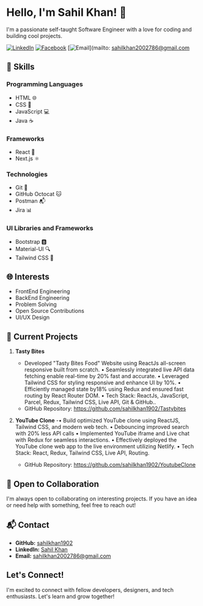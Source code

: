 # Hello, I'm Sahil Khan! 👋

I'm a passionate self-taught Software Engineer with a love for coding and building cool projects.

[![LinkedIn](https://img.shields.io/badge/LinkedIn-blue?style=for-the-badge&logo=linkedin&logoColor=white)](https://www.linkedin.com/in/sahilkhan1902/)
[![Facebook](https://img.shields.io/badge/Facebook-blue?style=for-the-badge&logo=facebook&logoColor=white)](https://www.facebook.com/your-facebook-profile)
[![Email](https://img.shields.io/badge/Email-D14836?style=for-the-badge&logo=gmail&logoColor=white)](mailto: sahilkhan2002786@gmail.com

## 🔧 Skills

### Programming Languages
- HTML 🌐
- CSS 🎨
- JavaScript 💻
- Java ☕️

### Frameworks
- React 🚀
- Next.js ⚛️

### Technologies
- Git 🐙
- GitHub Octocat 🐱
- Postman 📬
- Jira 📊

### UI Libraries and Frameworks
- Bootstrap 🅱️
- Material-UI 🔍
- Tailwind CSS 🌈

## 🌐 Interests

- FrontEnd Engineering
- BackEnd Engineering
- Problem Solving
- Open Source Contributions
- UI/UX Design

## 🚀 Current Projects

1. **Tasty Bites**
   - Developed "Tasty Bites Food" Website using ReactJs all-screen responsive built from scratch.
• Seamlessly integrated live API data fetching enable real-time by 20% fast and accurate.
• Leveraged Tailwind CSS for styling responsive and enhance UI by 10%.
• Efficiently managed state by18% using Redux and ensured fast routing by React Router DOM.
• Tech Stack: ReactJs, JavaScript, Parcel, Redux, Tailwind CSS, Live API, Git & GitHub..
   - GitHub Repository: https://github.com/sahilkhan1902/Tastybites

2. **YouTube Clone**
   -• Build optimized YouTube clone using ReactJS, Tailwind CSS, and modern web tech.
• Debouncing improved search with 20% less API calls
• Implemented YouTube iframe and Live chat with Redux for seamless interactions.
• Effectively deployed the YouTube clone web app to the live environment utilizing Netlify.
• Tech Stack: React, Redux, Tailwind CSS, Live API, Routing.
   - GitHub Repository: https://github.com/sahilkhan1902/YoutubeClone

## 🤝 Open to Collaboration

I'm always open to collaborating on interesting projects. If you have an idea or need help with something, feel free to reach out!

## 📬 Contact

- **GitHub:** [sahilkhan1902](https://github.com/sahilkhan1902)
- **LinkedIn:** [Sahil Khan](https://www.linkedin.com/in/sahilkhan1902/)
- **Email:** sahilkhan2002786@gmail.com

## Let's Connect!

I'm excited to connect with fellow developers, designers, and tech enthusiasts. Let's learn and grow together!
